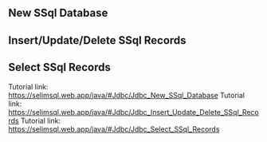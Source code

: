 ## New SSql Database
## Insert/Update/Delete SSql Records
## Select SSql Records

Tutorial link: https://selimsql.web.app/java/#Jdbc/Jdbc_New_SSql_Database
Tutorial link: https://selimsql.web.app/java/#Jdbc/Jdbc_Insert_Update_Delete_SSql_Records
Tutorial link: https://selimsql.web.app/java/#Jdbc/Jdbc_Select_SSql_Records
